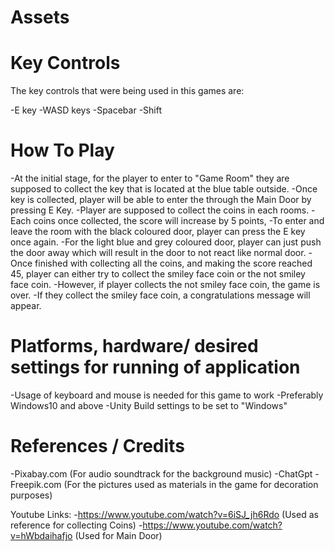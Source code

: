 # Assets

# Key Controls 

The key controls that were being used in this games are:

-E key 
-WASD keys 
-Spacebar 
-Shift 


# How To Play 

-At the initial stage, for the player to enter to "Game Room" they are supposed to collect the key that is located at the blue table outside. 
-Once key is collected, player will be able to enter the through the Main Door by pressing E Key. 
-Player are supposed to collect the coins in each rooms.
-Each coins once collected, the score will increase by 5 points, 
-To enter and leave the room with the black coloured door, player can press the E key once again. 
-For the light blue and grey coloured door, player can just push the door away which will result in the door to not react like normal door. 
-Once finished with collecting all the coins, and making the score reached 45, player can either try to collect the smiley face coin or the not smiley face coin. 
-However, if player collects the not smiley face coin, the game is over. 
-If they collect the smiley face coin, a congratulations message will appear. 



# Platforms, hardware/ desired settings for running of application

-Usage of keyboard and mouse is needed for this game to work
-Preferably Windows10 and above
-Unity Build settings to be set to "Windows"


# References / Credits 

-Pixabay.com (For audio soundtrack for the background music)
-ChatGpt 
-Freepik.com (For the pictures used as materials in the game for decoration purposes)

Youtube Links:
-https://www.youtube.com/watch?v=6iSJ_jh6Rdo (Used as reference for collecting Coins)
-https://www.youtube.com/watch?v=hWbdaihafjo (Used for Main Door)




